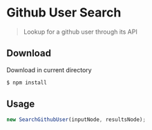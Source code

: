 Github User Search
==================

> Lookup for a github user through its API

## Download
Download in current directory
```sh
$ npm install
```

## Usage
```javascript
new SearchGithubUser(inputNode, resultsNode);
```
